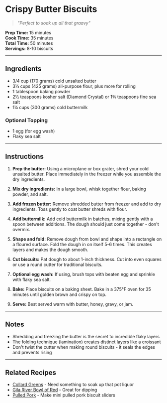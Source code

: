 # Crispy Butter Biscuits

> *"Perfect to soak up all that graavy"*

**Prep Time:** 15 minutes  
**Cook Time:** 35 minutes  
**Total Time:** 50 minutes  
**Servings:** 8-10 biscuits  

---

## Ingredients

- 3/4 cup (170 grams) cold unsalted butter
- 3⅓ cups (425 grams) all-purpose flour, plus more for rolling
- 1 tablespoon baking powder
- 2½ teaspoons kosher salt (Diamond Crystal) or 1¾ teaspoons fine sea salt
- 1¼ cups (300 grams) cold buttermilk

### Optional Topping
- 1 egg (for egg wash)
- Flaky sea salt

---

## Instructions

1. **Prep the butter:** Using a microplane or box grater, shred your cold unsalted butter. Place immediately in the freezer while you assemble the dry ingredients.

2. **Mix dry ingredients:** In a large bowl, whisk together flour, baking powder, and salt.

3. **Add frozen butter:** Remove shredded butter from freezer and add to dry ingredients. Toss gently to coat butter shreds with flour.

4. **Add buttermilk:** Add cold buttermilk in batches, mixing gently with a spoon between additions. The dough should just come together - don't overmix.

5. **Shape and fold:** Remove dough from bowl and shape into a rectangle on a floured surface. Fold the dough in on itself 5-6 times. This creates layers and makes the dough smooth.

6. **Cut biscuits:** Pat dough to about 1-inch thickness. Cut into even squares or use a round cutter for traditional biscuits.

7. **Optional egg wash:** If using, brush tops with beaten egg and sprinkle with flaky sea salt.

8. **Bake:** Place biscuits on a baking sheet. Bake in a 375°F oven for 35 minutes until golden brown and crispy on top.

9. **Serve:** Best served warm with butter, honey, gravy, or jam.

---

## Notes

- Shredding and freezing the butter is the secret to incredible flaky layers
- The folding technique (lamination) creates distinct layers like a croissant
- Don't twist the cutter when making round biscuits - it seals the edges and prevents rising

---

## Related Recipes

- [Collard Greens](../sides/collard-greens.md) - Need something to soak up that pot liquor
- [Gila River Bowl of Red](../mains/gila-river-bowl-of-red.md) - Great for dipping
- [Pulled Pork](../mains/pulled-pork.md) - Make mini pulled pork biscuit sliders
